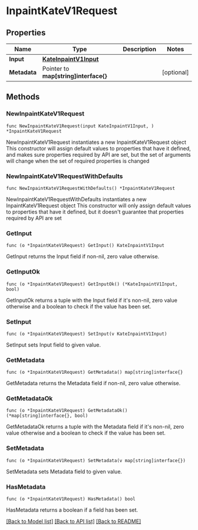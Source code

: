 # InpaintKateV1Request

## Properties

Name | Type | Description | Notes
------------ | ------------- | ------------- | -------------
**Input** | [**KateInpaintV1Input**](KateInpaintV1Input.md) |  | 
**Metadata** | Pointer to **map[string]interface{}** |  | [optional] 

## Methods

### NewInpaintKateV1Request

`func NewInpaintKateV1Request(input KateInpaintV1Input, ) *InpaintKateV1Request`

NewInpaintKateV1Request instantiates a new InpaintKateV1Request object
This constructor will assign default values to properties that have it defined,
and makes sure properties required by API are set, but the set of arguments
will change when the set of required properties is changed

### NewInpaintKateV1RequestWithDefaults

`func NewInpaintKateV1RequestWithDefaults() *InpaintKateV1Request`

NewInpaintKateV1RequestWithDefaults instantiates a new InpaintKateV1Request object
This constructor will only assign default values to properties that have it defined,
but it doesn't guarantee that properties required by API are set

### GetInput

`func (o *InpaintKateV1Request) GetInput() KateInpaintV1Input`

GetInput returns the Input field if non-nil, zero value otherwise.

### GetInputOk

`func (o *InpaintKateV1Request) GetInputOk() (*KateInpaintV1Input, bool)`

GetInputOk returns a tuple with the Input field if it's non-nil, zero value otherwise
and a boolean to check if the value has been set.

### SetInput

`func (o *InpaintKateV1Request) SetInput(v KateInpaintV1Input)`

SetInput sets Input field to given value.


### GetMetadata

`func (o *InpaintKateV1Request) GetMetadata() map[string]interface{}`

GetMetadata returns the Metadata field if non-nil, zero value otherwise.

### GetMetadataOk

`func (o *InpaintKateV1Request) GetMetadataOk() (*map[string]interface{}, bool)`

GetMetadataOk returns a tuple with the Metadata field if it's non-nil, zero value otherwise
and a boolean to check if the value has been set.

### SetMetadata

`func (o *InpaintKateV1Request) SetMetadata(v map[string]interface{})`

SetMetadata sets Metadata field to given value.

### HasMetadata

`func (o *InpaintKateV1Request) HasMetadata() bool`

HasMetadata returns a boolean if a field has been set.


[[Back to Model list]](../README.md#documentation-for-models) [[Back to API list]](../README.md#documentation-for-api-endpoints) [[Back to README]](../README.md)



